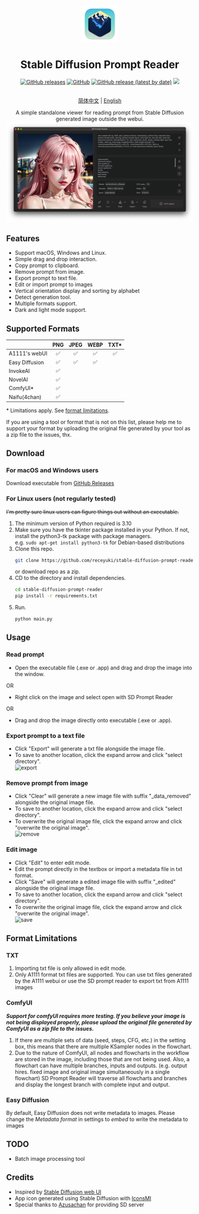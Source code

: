 <div align="center">
    <img src="./resources/icon.png" width=20% height=20%>
    <h1>Stable Diffusion Prompt Reader</h1>
    <a href="https://github.com/receyuki/stable-diffusion-prompt-reader/releases/latest">
        <img alt="GitHub releases" src="https://img.shields.io/github/downloads/receyuki/stable-diffusion-prompt-reader/total"></a>
    <a href="https://github.com/receyuki/stable-diffusion-prompt-reader/blob/master/LICENSE">
        <img alt="GitHub" src="https://img.shields.io/github/license/receyuki/stable-diffusion-prompt-reader"></a>
    <a href="https://github.com/receyuki/stable-diffusion-prompt-reader/releases/latest">
        <img alt="GitHub release (latest by date)" src="https://img.shields.io/github/v/release/receyuki/stable-diffusion-prompt-reader"></a>
        <img src="https://img.shields.io/badge/platform-windows%20%7C%20macos%20%7C%20linux-lightgrey">
    <br><br>

[简体中文](https://github.com/receyuki/stable-diffusion-prompt-reader/blob/master/README.zh-Hans.md) | [English](https://github.com/receyuki/stable-diffusion-prompt-reader/blob/master/README.md)

A simple standalone viewer for reading prompt from Stable Diffusion generated image outside the webui.
    <br>
    <img src="./images/screenshot_v130.png">
</div>

## Features
- Support macOS, Windows and Linux.
- Simple drag and drop interaction.
- Copy prompt to clipboard.
- Remove prompt from image.
- Export prompt to text file.
- Edit or import prompt to images
- Vertical orientation display and sorting by alphabet
- Detect generation tool.
- Multiple formats support.
- Dark and light mode support.

## Supported Formats
|                | PNG | JPEG | WEBP | TXT* |
|----------------|:---:|:----:|:----:|:----:|
| A1111's webUI  |  ✅  |  ✅   |  ✅   |  ✅   |
| Easy Diffusion |  ✅  |  ✅   |  ✅   |      |
| InvokeAI       |  ✅  |      |      |      |
| NovelAI        |  ✅  |      |      |      |
| ComfyUI*       |  ✅  |      |      |      |
| Naifu(4chan)   |  ✅  |      |      |      |

\* Limitations apply. See [format limitations](#TXT).

If you are using a tool or format that is not on this list, please help me to support your format 
by uploading the original file generated by your tool as a zip file to the issues, thx.

## Download
### For macOS and Windows users
Download executable from [GitHub Releases](https://github.com/receyuki/stable-diffusion-prompt-reader/releases/latest)
### For Linux users (not regularly tested)
~~I'm pretty sure linux users can figure things out without an executable.~~
1. The minimum version of Python required is 3.10
2. Make sure you have the tkinter package installed in your Python.
If not, install the python3-tk package with package managers.  
e.g. `sudo apt-get install python3-tk` for Debian-based distributions
3. Clone this repo.
    ```bash
    git clone https://github.com/receyuki/stable-diffusion-prompt-reader.git
    ```
   or download repo as a zip.
4. CD to the directory and install dependencies.
    ```bash
    cd stable-diffusion-prompt-reader  
    pip install -r requirements.txt
    ```
5. Run.
    ```bash
   python main.py
   ```

## Usage
### Read prompt
- Open the executable file (.exe or .app) and drag and drop the image into the window.

OR
- Right click on the image and select open with SD Prompt Reader

OR
- Drag and drop the image directly onto executable (.exe or .app).

### Export prompt to a text file
- Click "Export" will generate a txt file alongside the image file.
- To save to another location, click the expand arrow and click "select directory".  
![export](./images/export.png)

### Remove prompt from image
- Click "Clear" will generate a new image file with suffix "_data_removed" alongside the original image file.
- To save to another location, click the expand arrow and click "select directory".
- To overwrite the original image file, click the expand arrow and click "overwrite the original image".  
![remove](./images/remove.png)

### Edit image
- Click "Edit" to enter edit mode.
- Edit the prompt directly in the textbox or import a metadata file in txt format.
- Click "Save" will generate a edited image file with suffix "_edited" alongside the original image file.
- To save to another location, click the expand arrow and click "select directory".
- To overwrite the original image file, click the expand arrow and click "overwrite the original image".  
![save](./images/save.png)

## Format Limitations
### TXT
1. Importing txt file is only allowed in edit mode.
2. Only A1111 format txt files are supported. You can use txt files generated by the A1111 webui or use the SD prompt reader to export txt from A1111 images
### ComfyUI
***Support for comfyUI requires more testing. If you believe your image is not being displayed properly, please upload the original file generated by ComfyUI as a zip file to the issues.***
1. If there are multiple sets of data (seed, steps, CFG, etc.) in the setting box, this means that there are multiple KSampler nodes in the flowchart.
2. Due to the nature of ComfyUI, all nodes and flowcharts in the workflow are stored in the image, including those that are not being used. Also, a flowchart can have multiple branches, inputs and outputs.
(e.g. output hires. fixed image and original image simultaneously in a single flowchart)
SD Prompt Reader will traverse all flowcharts and branches and display the longest branch with complete input and output.
### Easy Diffusion
By default, Easy Diffusion does not write metadata to images. Please change the _Metadata format_ in settings to _embed_ to write the metadata to images

## TODO
- Batch image processing tool

## Credits
- Inspired by [Stable Diffusion web UI](https://github.com/AUTOMATIC1111/stable-diffusion-webui/)
- App icon generated using Stable Diffusion with [IconsMI](https://huggingface.co/jvkape/IconsMI-AppIconsModelforSD)
- Special thanks to [Azusachan](https://github.com/Azusachan) for providing SD server

